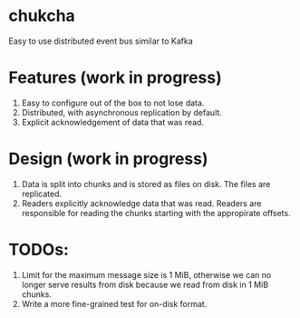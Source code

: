 # chukcha
Easy to use distributed event bus similar to Kafka

# Features (work in progress)

1. Easy to configure out of the box to not lose data.
2. Distributed, with asynchronous replication by default.
3. Explicit acknowledgement of data that was read.

# Design (work in progress)

1. Data is split into chunks and is stored as files on disk. The files are replicated.
2. Readers explicitly acknowledge data that was read. Readers are responsible for reading the chunks starting with the appropirate offsets.

# TODOs:

1. Limit for the maximum message size is 1 MiB, otherwise we can no longer serve results from disk because we read from disk in 1 MiB chunks.
2. Write a more fine-grained test for on-disk format.
